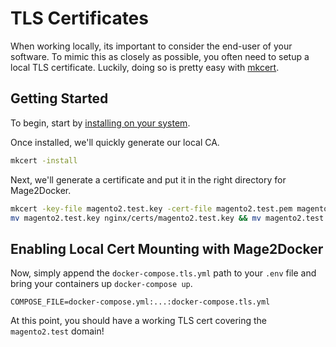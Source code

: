 # TLS Certificates

When working locally, its important to consider the end-user of your software. To mimic this as closely as possible, you often need to setup a local TLS certificate. Luckily, doing so is pretty easy with [mkcert](https://github.com/FiloSottile/mkcert).

## Getting Started
To begin, start by [installing on your system](https://github.com/FiloSottile/mkcert#installation).

Once installed, we'll quickly generate our local CA.

```bash
mkcert -install
```

Next, we'll generate a certificate and put it in the right directory for Mage2Docker.

```bash
mkcert -key-file magento2.test.key -cert-file magento2.test.pem magento2.test
mv magento2.test.key nginx/certs/magento2.test.key && mv magento2.test.pem nginx/certs/magento2.test.pem
```

## Enabling Local Cert Mounting with Mage2Docker
Now, simply append the `docker-compose.tls.yml` path to your `.env` file and bring your containers up `docker-compose up`.

```
COMPOSE_FILE=docker-compose.yml:...:docker-compose.tls.yml
```

At this point, you should have a working TLS cert covering the `magento2.test` domain! 